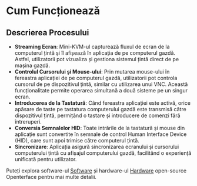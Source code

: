 # Cum Funcționează

## Descrierea Procesului

- **Streaming Ecran**: Mini-KVM-ul capturează fluxul de ecran de la computerul țintă și îl afișează în aplicația de pe computerul gazdă. Astfel, utilizatorii pot vizualiza și gestiona sistemul țintă direct de pe mașina gazdă.
- **Controlul Cursorului și Mouse-ului**: Prin mutarea mouse-ului în fereastra aplicației de pe computerul gazdă, utilizatorii pot controla cursorul de pe dispozitivul țintă, similar cu utilizarea unui VNC. Această funcționalitate permite operarea simultană a două sisteme pe un singur ecran.
- **Introducerea de la Tastatură**: Când fereastra aplicației este activă, orice apăsare de taste pe tastatura computerului gazdă este transmisă către dispozitivul țintă, permițând o tastare și introducere de comenzi fără întreruperi.
- **Conversia Semnalelor HID**: Toate intrările de la tastatură și mouse din aplicație sunt convertite în semnale de control Human Interface Device (HID), care sunt apoi trimise către computerul țintă.
- **Sincronizare**: Aplicația asigură sincronizarea ecranului și cursorului computerului țintă cu afișajul computerului gazdă, facilitând o experiență unificată pentru utilizator.

Puteți explora software-ul [Software](/app) și hardware-ul [Hardware](/open-hardware) open-source Openterface pentru mai multe detalii.
